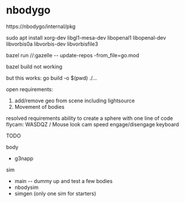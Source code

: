 # nbodygo
https://nbodygo/internal/pkg

sudo apt install xorg-dev libgl1-mesa-dev libopenal1 libopenal-dev \
 libvorbis0a libvorbis-dev libvorbisfile3

bazel run //:gazelle -- update-repos -from_file=go.mod

bazel build not working

but this works:
go build -o $(pwd) ./...

open requirements:
1. add/remove geo from scene including lightsource
2. Movement of bodies

resolved requirements
ability to create a sphere with one line of code
flycam: WASDQZ / Mouse look
cam speed
engage/disengage keyboard

TODO

body
- g3napp

sim
- main -- dummy up and test a few bodies
- nbodysim
- simgen (only one sim for starters)